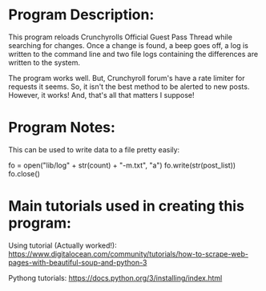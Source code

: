 # Program Description:

This program reloads Crunchyrolls Official Guest Pass Thread while searching for changes. Once a change is found, a beep goes off, a log is written to the command line and two file logs containing the differences are written to the system.

The program works well. But, Crunchyroll forum's have a rate limiter for requests it seems. So, it isn't the best method to be alerted to new posts. However, it works! And, that's all that matters I suppose!

#  Program Notes:

This can be used to write data to a file pretty easily:

fo = open("lib/log" + str(count) + "-m.txt", "a")
fo.write(str(post_list))
fo.close()

# Main tutorials used in creating this program:

Using tutorial (Actually worked!):
https://www.digitalocean.com/community/tutorials/how-to-scrape-web-pages-with-beautiful-soup-and-python-3

Pythong tutorials:
https://docs.python.org/3/installing/index.html
